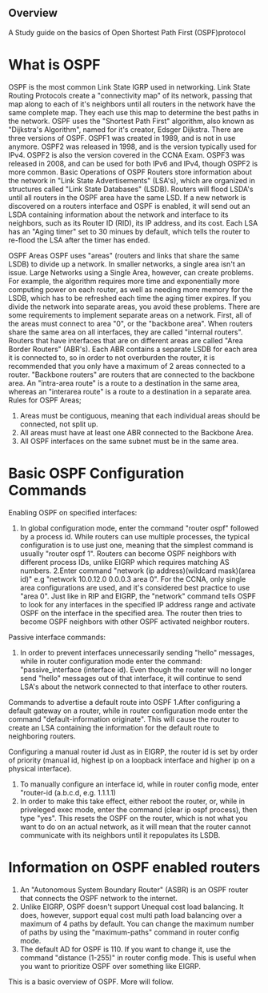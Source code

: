 ## Overview

A Study guide on the basics of Open Shortest Path First (OSPF)protocol

# What is OSPF

OSPF is the most common Link State IGRP used in networking. Link State Routing Protocols create a "connectivity map" of its network, passing that map along to each of it's neighbors until all routers in the network have the same complete map. They each use this map to determine the best paths in the network. OSPF uses the "Shortest Path First" algorithm, also known as "Dijkstra's Algorithm", named for it's creator, Edsger Dijkstra. 
There are three versions of OSPF. OSPF1 was created in 1989, and is not in use anymore. OSPF2 was released in 1998, and is the version typically used for IPv4. OSPF2 is also the version covered in the CCNA Exam. OSPF3 was released in 2008, and can be used for both IPv6 and IPv4, though OSPF2 is more common.
Basic Operations of OSPF
Routers store information about the network in "Link State Advertisements" (LSA's), which are organized in structures called "Link State Databases" (LSDB). 
Routers will flood LSDA's until all routers in the OSPF area have the same LSD. If a new network is discovered on a routers interface and OSPF is enabled, it will send out an LSDA containing information about the network and interface to its neighbors, such as its Router ID (RID), its IP address, and its cost. Each LSA has an "Aging timer" set to 30 minues by default, which tells the router to re-flood the LSA after the timer has ended. 
        
OSPF Areas
OSPF uses "areas" (routers and links that share the same LSDB) to divide up a network. In smaller networks, a single area isn't an issue. 
Large Networks using a Single Area, however, can create problems. For example, the algorithm requires more time and exponentially more computing power on each router, as well as needing more memory for the LSDB, which has to be refreshed each time the aging timer expires. If you divide the network into separate areas, you avoid these problems. There are some requirements to implement separate areas on a network. First, all of the areas must connect to area "0", or the "backbone area". When routers share the same area on all interfaces, they are called "internal routers". Routers that have interfaces that are on different areas are called "Area Border Routers" (ABR's). Each ABR contains a separate LSDB for each area it is connected to, so in order to not overburden the router, it is recommended that you only have a maximum of 2 areas connected to a router. "Backbone routers" are routers that are connected to the backbone area. An "intra-area route" is a route to a destination in the same area, whereas an "interarea route" is a route to a destination in a separate area.
Rules for OSPF Areas;
1. Areas must be contiguous, meaning that each individual areas should be connected, not split up.
2. All areas must have at least one ABR connected to the Backbone Area.
3. All OSPF interfaces on the same subnet must be in the same area.

# Basic OSPF Configuration Commands

Enabling OSPF on specified interfaces:
1. In global configuration mode, enter the command "router ospf" followed by a process id. 
While routers can use multiple processes, the typical configuration is to use just one, meaning that the simplest command is usually "router ospf 1". Routers can become OSPF neighbors with different process IDs, unlike EIGRP which requires matching AS numbers.
2.Enter command "network (ip address)(wildcard mask)(area id)" e.g "network 10.0.12.0 0.0.0.3 area 0". 
For the CCNA, only single area configurations are used, and it's considered best practice to use "area 0". Just like in RIP and EIGRP, the "network" command tells OSPF to look for any interfaces in the specified IP address range and activate OSPF on the interface in the specified area. The router then tries to become OSPF neighbors with other OSPF activated neighbor routers.

Passive interface commands:
1. In order to prevent interfaces unnecessarily sending "hello" messages, while in router configuration mode enter the command: "passive_interface (interface id).
Even though the router will no longer send "hello" messages out of that interface, it will continue to send LSA's about the network connected to that interface to other routers.

Commands to advertise a default route into OSPF
1.After configuring a default gateway on a router, while in router configuration mode enter the command "default-information originate". This will cause the router to create an LSA containing the information for the default route to neighboring routers.

Configuring a manual router id
Just as in EIGRP, the router id is set by order of priority (manual id, highest ip on a loopback interface and higher ip on a physical interface). 
1. To manually configure an interface id, while in router config mode, enter "router-id (a.b.c.d, e.g. 1.1.1.1)
2. In order to make this take effect, either reboot the router, or, while in priveleged exec mode, enter the command (clear ip ospf process), then type "yes". This resets the OSPF on the router, which is not what you want to do on an actual network, as it will mean that the router cannot communicate with its neighbors until it repopulates its LSDB. 


# Information on OSPF enabled routers

1. An "Autonomous System Boundary Router" (ASBR) is an OSPF router that connects the OSPF network to the internet.
2. Unlike EIGRP, OSPF doesn't support Unequal cost load balancing. It does, however, support equal cost multi path load balancing over a maximum of 4 paths by default. You can change the maximum number of paths by using the "maximum-paths" command in router config mode.
3. The default AD for OSPF is 110. If you want to change it, use the command "distance (1-255)" in router config mode. This is useful when you want to prioritize OSPF over something like EIGRP.

This is a basic overview of OSPF. More will follow.
